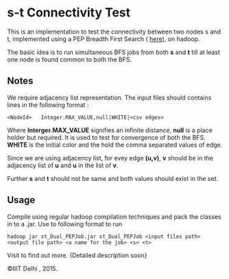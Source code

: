 # s-t Connectivity Test

This is an implementation to test the connectivity between two nodes s and t, implemented using a PEP Breadth First Search ( [here](https://github.com/metastableB/bigDataExperiments/tree/master/bfs/PartialEdgePassingBFS)), on hadoop.

The basic idea is to run simultaneous BFS jobs from both **s** and **t** till at least one node is found common to both the BFS.

## Notes

We require adjacency list representation. The input files should contains lines in the following format :

    <NodeId>   Integer.MAX_VALUE,null|WHITE|<csv edges>

Where **Interger.MAX_VALUE** signifies an  infinite distance, **null** is a place holder but required. It is used to test for convergence of both the BFS. **WHITE** is the initial color and the **<csv edges>** hold the comma separated values of edge.

Since we are using adjacency list, for evey edge **(u,v)**, **v** should be in the adjacency list of **u** and **u** in the list of **v**.

Further **s** and **t** should not be same and both values should exist in the set.

## Usage

Compile using regular hadoop compilation techniques and pack the classes in to a .jar. Use to following format to run

    hadoop jar st_Dual_PEPJob.jar st_Dual_PEPJob <input files path> <output file path> <a name for the job> <s> <t>

Visit to find out more.
{Detailed description soon}

&copy;IIIT Delhi , 2015.